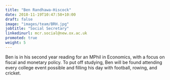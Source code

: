 ```yaml
---
title: "Ben Randhawa-Hiscock"
date: 2018-11-19T10:47:58+10:00
draft: false
image: "images/team/BRH.jpg"
jobtitle: "Social Secretary"
linkedinurl: mcr.social@new.ox.ac.uk
promoted: true
weight: 5
---
```


Ben is in his second year reading for an MPhil in Economics, with a focus on fiscal and monetary policy. To put off studying, Ben will be found attending every college event possible and filling his day with football, rowing, and cricket.  
